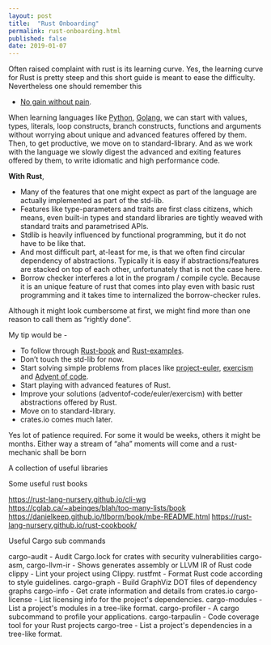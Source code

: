 ```yaml
---
layout: post
title:  "Rust Onboarding"
permalink: rust-onboarding.html
published: false
date: 2019-01-07
---
```


Often raised complaint with rust is its learning curve. Yes, the
learning curve for Rust is pretty steep and this short guide is
meant to ease the difficulty. Nevertheless one should remember this
- [No gain without pain][wiki1].

When learning languages like [Python][python], [Golang][golang], we
can start with values, types, literals, loop constructs, branch
constructs, functions and arguments without worrying about unique
and advanced features offered by them. Then, to get productive, we
move on to standard-library. And as we work with the language we
slowly digest the advanced and exiting features offered by them, to
write idiomatic and high performance code.

**With Rust**,

* Many of the features that one might expect as part of the language
  are actually implemented as part of the std-lib.
* Features like type-parameters and traits are first class citizens,
  which means, even built-in types and standard libraries
  are tightly weaved with standard traits and parametrised APIs.
* Stdlib is heavily influenced by functional programming, but it do not
  have to be like that.
* And most difficult part, at-least for me, is that we often
  find circular dependency of abstractions. Typically it is easy if
  abstractions/features are stacked on top of each other, unfortunately
  that is not the case here.
* Borrow checker interferes a lot in the program / compile cycle.
  Because it is an unique feature of rust that comes into play even with
  basic rust programming and it takes time to internalized the
  borrow-checker rules.

Although it might look cumbersome at first, we might find more than one
reason to call them as “rightly done”.

My tip would be -

* To follow through [Rust-book][book] and [Rust-examples][examples].
* Don’t touch the std-lib for now.
* Start solving simple problems from places like [project-euler][euler],
  [exercism][exercism] and [Advent of code][aoc].
* Start playing with advanced features of Rust.
* Improve your solutions (adventof-code/euler/exercism) with better
  abstractions offered by Rust.
* Move on to standard-library.
* crates.io comes much later.

Yes lot of patience required. For some it would be weeks, others it might be
months. Either way a stream of “aha” moments will come and a rust-mechanic
shall be born

A collection of useful libraries

Some useful rust books

https://rust-lang-nursery.github.io/cli-wg
https://cglab.ca/~abeinges/blah/too-many-lists/book
https://danielkeep.github.io/tlborm/book/mbe-README.html
https://rust-lang-nursery.github.io/rust-cookbook/

Useful Cargo sub commands

cargo-audit     - Audit Cargo.lock for crates with security vulnerabilities
cargo-asm, cargo-llvm-ir - Shows generates assembly or LLVM IR of Rust code
clippy          - Lint your project using Clippy.
rustfmt         - Format Rust code according to style guidelines.
cargo-graph     - Build GraphViz DOT files of dependency graphs
cargo-info      - Get crate information and details from crates.io
cargo-license   - List licensing info for the project's dependencies.
cargo-modules   - List a project's modules in a tree-like format.
cargo-profiler  - A cargo subcommand to profile your applications.
cargo-tarpaulin - Code coverage tool for your Rust projects
cargo-tree      - List a project's dependencies in a tree-like format.

[wiki1]: https://en.wikipedia.org/wiki/No_pain,_no_gain
[python]: https://en.wikipedia.org/wiki/Python_(programming_language)
[golang]: https://en.wikipedia.org/wiki/Go_(programming_language)
[book]: https://doc.rust-lang.org/book/index.html
[examples]: https://doc.rust-lang.org/rust-by-example/index.html
[euler]: https://projecteuler.net
[exercism]: https://exercism.io
[aoc]: https://adventofcode.com/
